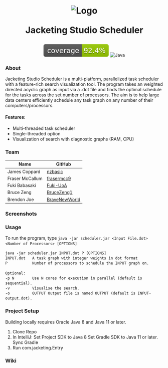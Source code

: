 <h1 align="center">

  ![Logo](https://media.discordapp.net/attachments/826599483126579282/872727060798394398/jacketing-logo4x.png)

  Jacketing Studio Scheduler

</h1>

<div align="center" class="row">

  ![Coverage](/.github/badges/jacoco.svg?raw=true)
  ![Java](https://img.shields.io/badge/Java-1.8-green)

</div>

<h3>About</h3>

Jacketing Studio Scheduler is a multi-platform, parallelized task scheduler with a feature-rich search visualization tool. The program takes an weighted directed acyclic graph as input via a .dot file and finds the optimal schedule for the tasks across the set number of processors. The aim is to help large data centers efficiently schedule any task graph on any number of their computers/processors.

 
<h4>Features:</h4>

- Multi-threaded task scheduler
- Single-threaded option
- Visualization of search with diagnostic graphs (RAM, CPU)

<h3>Team</h3>

| Name            | GitHub                                    |
| --------------- | ----------------------------------------- |
| James Coppard   | [nzbasic](github.com/nzbasic)             |
| Fraser McCallum | [frasermcc9](github.com/frasermcc9)       |
| Fuki Babasaki   | [Fuki-UoA](github.com/Fuki-UoA)           |
| Bruce Zeng      | [BruceZeng1](github.com/BruceZeng1)       |
| Brendon Joe     | [BraveNewWorld](github.com/BraveNewWorld) |

<h3>Screenshots</h3>

<h3>Usage</h3>

To run the program, type `java -jar scheduler.jar <Input File.dot> <Number of Processors> [OPTIONS]`

```
java -jar scheduler.jar INPUT.dot P [OPTIONS]
INPUT.dot   A task graph with integer weights in dot format
P           Number of processors to schedule the INPUT graph on.

Optional: 
-p N        Use N cores for execution in parallel (default is sequential). 
-v          Visualise the search. 
-o          OUTPUT Output file is named OUTPUT (default is INPUT-output.dot).
```

<h3>Project Setup</h3>

Building locally requires Oracle Java 8 and Java 11 or later.

1. Clone Repo
2. In IntelliJ:
   Set Project SDK to Java 8 
   Set Gradle SDK to Java 11 or later. 
   Sync Gradle
3. Run com.jacketing.Entry


<h3>Wiki</h3>








